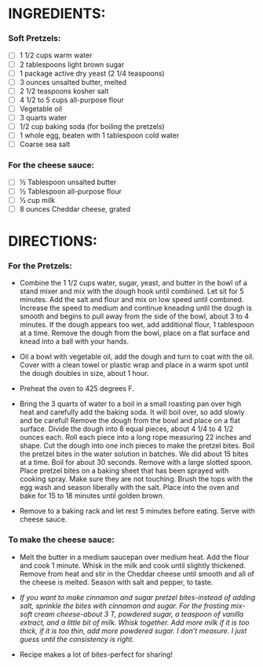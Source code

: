 # INGREDIENTS:
### Soft Pretzels:

- [ ] 1 1/2 cups warm water
- [ ] 2 tablespoons light brown sugar
- [ ] 1 package active dry yeast (2 1/4 teaspoons)
- [ ] 3 ounces unsalted butter, melted
- [ ] 2 1/2 teaspoons kosher salt
- [ ] 4 1/2 to 5 cups all-purpose flour
- [ ] Vegetable oil
- [ ] 3 quarts water
- [ ] 1/2 cup baking soda (for boiling the pretzels)
- [ ] 1 whole egg, beaten with 1 tablespoon cold water
- [ ] Coarse sea salt

### For the cheese sauce:

- [ ] ½ Tablespoon unsalted butter
- [ ] ½ Tablespoon all-purpose flour
- [ ] ½ cup milk
- [ ] 8 ounces Cheddar cheese, grated

# DIRECTIONS:

### For the Pretzels: 

- Combine the 1 1/2 cups water, sugar, yeast, and butter in the bowl of a stand mixer and mix with the dough hook until combined. Let sit for 5 minutes.
Add the salt and flour and mix on low speed until combined. Increase the speed to medium and continue kneading until the dough is smooth and begins to pull away from the side of the bowl, about 3 to 4 minutes. If the dough appears too wet, add additional flour, 1 tablespoon at a time. Remove the dough from the bowl, place on a flat surface and knead into a ball with your hands.

- Oil a bowl with vegetable oil, add the dough and turn to coat with the oil. Cover with a clean towel or plastic wrap and place in a warm spot until the dough doubles in size, about 1 hour.

- Preheat the oven to 425 degrees F.

- Bring the 3 quarts of water to a boil in a small roasting pan over high heat and carefully add the baking soda. It will boil over, so add slowly and be careful!
Remove the dough from the bowl and place on a flat surface. Divide the dough into 8 equal pieces, about 4 1/4 to 4 1/2 ounces each. Roll each piece into a long rope measuring 22 inches and shape. Cut the dough into one inch pieces to make the pretzel bites. Boil the pretzel bites in the water solution in batches. We did about 15 bites at a time. Boil for about 30 seconds. Remove with a large slotted spoon. Place pretzel bites on a baking sheet that has been sprayed with cooking spray. Make sure they are not touching. Brush the tops with the egg wash and season liberally with the salt. Place into the oven and bake for 15 to 18 minutes until golden brown.
- Remove to a baking rack and let rest 5 minutes before eating. Serve with cheese sauce.
### To make the cheese sauce:
- Melt the butter in a medium saucepan over medium heat. Add the flour and cook 1 minute. Whisk in the milk and cook until slightly thickened. Remove from heat and stir in the Cheddar cheese until smooth and all of the cheese is melted. Season with salt and pepper, to taste.
- *If you want to make cinnamon and sugar pretzel bites-instead of adding salt, sprinkle the bites with cinnamon and sugar. For the frosting mix-soft cream cheese-about 3 T, powdered sugar, a teaspoon of vanilla extract, and a little bit of milk. Whisk together. Add more milk if it is too thick, if it is too thin, add more powdered sugar. I don’t measure. I just guess until the consistency is right.*

- Recipe makes a lot of bites-perfect for sharing!